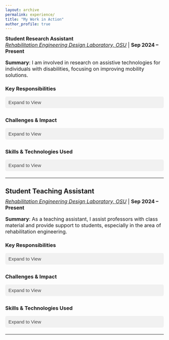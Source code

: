 ```yaml
---
layout: archive
permalink: experience/
title: "My Work in Action"
author_profile: true
---
```



**Student Research Assistant**  
*[Rehabilitation Engineering Design Laboratory, OSU](https://red.osu.edu/team/)* | **Sep 2024 – Present**  

**Summary**: I am involved in research on assistive technologies for individuals with disabilities, focusing on improving mobility solutions.

### Key Responsibilities
<button class="collapsible">Expand to View</button>
<div class="content">
    I work with a team of engineers to design and prototype assistive devices, leveraging my knowledge in rehabilitation engineering and data analysis.
</div>

### Challenges & Impact
<button class="collapsible">Expand to View</button>
<div class="content">
    One of the challenges I faced was creating cost-effective and portable devices. By collaborating closely with healthcare professionals, we managed to overcome this challenge and improve the solution.
</div>

### Skills & Technologies Used
<button class="collapsible">Expand to View</button>
<div class="content">
    Python, TensorFlow, MATLAB, Data Analysis, Prototyping, Assistive Technology
</div>

---

## Student Teaching Assistant  
*[Rehabilitation Engineering Design Laboratory, OSU](https://cse.osu.edu/)* | **Sep 2024 – Present**  

**Summary**: As a teaching assistant, I assist professors with class material and provide support to students, especially in the area of rehabilitation engineering.

### Key Responsibilities
<button class="collapsible">Expand to View</button>
<div class="content">
    I assist in organizing course material, conducting lab sessions, and providing hands-on guidance to students in projects related to assistive technologies.
</div>

### Challenges & Impact
<button class="collapsible">Expand to View</button>
<div class="content">
    Managing time and helping multiple students with their projects was initially challenging, but it improved my organizational skills and ability to multitask effectively.
</div>

### Skills & Technologies Used
<button class="collapsible">Expand to View</button>
<div class="content">
    Teaching, Mentoring, Curriculum Planning, Research, MATLAB, Prototyping
</div>

---

<style>
  /* Collapsible button */
  .collapsible {
    background-color: #f1f1f1;
    color: #444;
    cursor: pointer;
    padding: 10px;
    width: 100%;
    border: none;
    text-align: left;
    outline: none;
    font-size: 15px;
    border-radius: 5px;
    margin: 5px 0;
  }

  .collapsible:hover {
    background-color: #ddd;
  }

  /* Content (hidden by default) */
  .content {
    padding: 0 10px;
    display: none;
    overflow: hidden;
    background-color: #f9f9f9;
    border-left: 3px solid #ddd;
  }

  /* Styling for headings and paragraphs */
  h2, h3 {
    margin-bottom: 10px;
  }

  p {
    margin-top: 5px;
    font-size: 16px;
  }
</style>

<script>
  // Get all collapsible buttons
  var coll = document.getElementsByClassName("collapsible");

  // Add event listener for each collapsible button
  for (var i = 0; i < coll.length; i++) {
    coll[i].addEventListener("click", function() {
      this.classList.toggle("active");
      var content = this.nextElementSibling;
      if (content.style.display === "block") {
        content.style.display = "none";
      } else {
        content.style.display = "block";
      }
    });
  }
</script>
